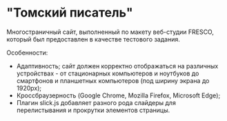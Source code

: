 # "Томский писатель"

Многостраничный сайт, выполненный по макету веб-студии FRESCO, который был предоставлен в качестве тестового задания.

Особенности:

* Адаптивность; сайт должен корректно отображаться на различных устройствах - от стационарных компьютеров и ноутбуков до смартфонов и планшетных компьютеров (под ширину экрана до 1920px);
* Кроссбраузерность (Google Chrome, Mozilla Firefox, Microsoft Edge);
* Плагин slick.js добавляет разного рода слайдеры для перелистывания и прокрутки элементов страницы.